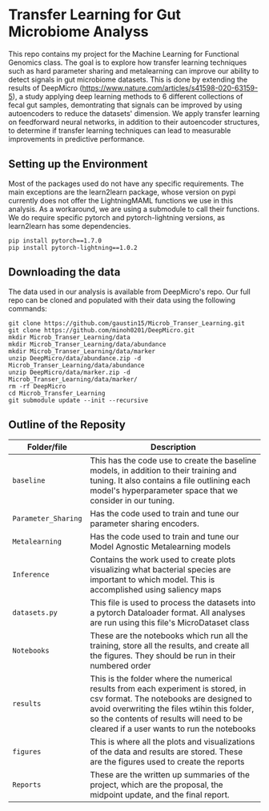 # Transfer Learning for Gut Microbiome Analyss

This repo contains my project for the Machine Learning for Functional Genomics class. The goal is to explore how transfer learning techniques such as hard parameter sharing and metalearning can improve our ability to detect signals in gut microbiome datasets. This is done by extending the results of DeepMicro (https://www.nature.com/articles/s41598-020-63159-5), a study applying deep learning methods to 6 different collections of fecal gut samples, demontrating that signals can be improved by using autoencoders to reduce the datasets' dimension. We apply transfer learning on feedforward neural networks, in addition to their autoencoder structures, to determine if transfer learning techniques can lead to measurable improvements in predictive performance. 

Setting up the Environment
-------------------------
Most of the packages used do not have any specific requirements. The main exceptions are the learn2learn package, whose version on pypi currently does not offer the LightningMAML functions we use in this analysis. As a workaround, we are using a submodule to call their functions. We do require specific pytorch and pytorch-lightning versions, as learn2learn has some dependencies.

```
pip install pytorch==1.7.0
pip install pytorch-lightning==1.0.2
```

Downloading the data
-------------------
The data used in our analysis is available from DeepMicro's repo. Our full repo can be cloned and populated with their data using the following commands:
```
git clone https://github.com/gaustin15/Microb_Transer_Learning.git
git clone https://github.com/minoh0201/DeepMicro.git
mkdir Microb_Transer_Learning/data
mkdir Microb_Transer_Learning/data/abundance
mkdir Microb_Transer_Learning/data/marker
unzip DeepMicro/data/abundance.zip -d Microb_Transer_Learning/data/abundance
unzip DeepMicro/data/marker.zip -d Microb_Transer_Learning/data/marker/
rm -rf DeepMicro
cd Microb_Transfer_Learning
git submodule update --init --recursive
```

Outline of the Reposity
------------------
| Folder/file | Description |
|--|--|
| `baseline` | This has the code use to create the baseline models, in addition to their training and tuning. It also contains a file outlining each model's hyperparameter space that we consider in our tuning.|
| `Parameter_Sharing` | Has the code used to train and tune our parameter sharing encoders.|
| `Metalearning` | Has the code used to train and tune our Model Agnostic Metalearning models|
| `Inference` | Contains the work used to create plots visualizing what bacterial species are important to which model. This is accomplished using saliency maps|
| `datasets.py` |This file is used to process the datasets into a pytorch Dataloader format. All analyses are run using this file's MicroDataset class|
| `Notebooks` | These are the notebooks which run all the training, store all the results, and create all the figures. They should be run in their numbered order|
| `results` | This is the folder where the numerical results from each experiment is stored, in csv format. The notebooks are designed to avoid overwriting the files wtihin this folder, so the contents of results will need to be cleared if a user wants to run the notebooks|
| `figures` | This is where all the plots and visualizations of the data and results are stored. These are the figures used to create the reports|
| `Reports` | These are the written up summaries of the project, which are the proposal, the midpoint update, and the final report.|
